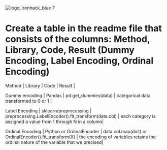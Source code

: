 ![logo_ironhack_blue 7](https://user-images.githubusercontent.com/23629340/40541063-a07a0a8a-601a-11e8-91b5-2f13e4e6b441.png)

# Create a table in the readme file that consists of the columns: Method, Library, Code, Result (Dummy Encoding, Label Encoding, Ordinal Encoding)

Method | Library | Code | Result |

Dummy encoding | Pandas | pd.get_dummies(data) | categorical data transformed to 0 or 1 |

Label Encoding | sklearn/preprocessing | preprocessing.LabelEncoder().fit_transform(data.col) | each category is assigned a value from 1 through N in a column|

Ordinal Encoding | Python or OrdinalEncoder | data.col.map(dict) or OrdinalEncoder().fit_transform(X) | the encoding of variables retains the ordinal nature of the variable that we precised| 






